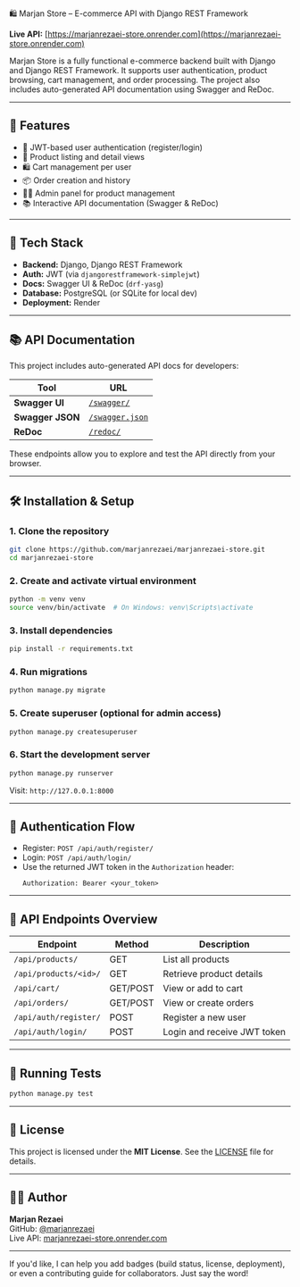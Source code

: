 🛍️ Marjan Store – E-commerce API with Django REST Framework

**Live API:** [https://marjanrezaei-store.onrender.com](https://marjanrezaei-store.onrender.com)

Marjan Store is a fully functional e-commerce backend built with Django and Django REST Framework. It supports user authentication, product browsing, cart management, and order processing. The project also includes auto-generated API documentation using Swagger and ReDoc.

---

## 🚀 Features

- 🔐 JWT-based user authentication (register/login)
- 🛒 Product listing and detail views
- 🛍️ Cart management per user
- 📦 Order creation and history
- 🧑‍💼 Admin panel for product management
- 📚 Interactive API documentation (Swagger & ReDoc)

---

## 🧰 Tech Stack

- **Backend:** Django, Django REST Framework
- **Auth:** JWT (via `djangorestframework-simplejwt`)
- **Docs:** Swagger UI & ReDoc (`drf-yasg`)
- **Database:** PostgreSQL (or SQLite for local dev)
- **Deployment:** Render

---

## 📚 API Documentation

This project includes auto-generated API docs for developers:

| Tool | URL |
|------|-----|
| **Swagger UI** | [`/swagger/`](https://marjanrezaei-store.onrender.com/swagger/) |
| **Swagger JSON** | [`/swagger.json`](https://marjanrezaei-store.onrender.com/swagger.json) |
| **ReDoc** | [`/redoc/`](https://marjanrezaei-store.onrender.com/redoc/) |

These endpoints allow you to explore and test the API directly from your browser.

---

## 🛠️ Installation & Setup

### 1. Clone the repository
```bash
git clone https://github.com/marjanrezaei/marjanrezaei-store.git
cd marjanrezaei-store
```

### 2. Create and activate virtual environment
```bash
python -m venv venv
source venv/bin/activate  # On Windows: venv\Scripts\activate
```

### 3. Install dependencies
```bash
pip install -r requirements.txt
```

### 4. Run migrations
```bash
python manage.py migrate
```

### 5. Create superuser (optional for admin access)
```bash
python manage.py createsuperuser
```

### 6. Start the development server
```bash
python manage.py runserver
```

Visit: `http://127.0.0.1:8000`

---

## 🔐 Authentication Flow

- Register: `POST /api/auth/register/`
- Login: `POST /api/auth/login/`
- Use the returned JWT token in the `Authorization` header:
  ```
  Authorization: Bearer <your_token>
  ```

---

## 📡 API Endpoints Overview

| Endpoint | Method | Description |
|----------|--------|-------------|
| `/api/products/` | GET | List all products |
| `/api/products/<id>/` | GET | Retrieve product details |
| `/api/cart/` | GET/POST | View or add to cart |
| `/api/orders/` | GET/POST | View or create orders |
| `/api/auth/register/` | POST | Register a new user |
| `/api/auth/login/` | POST | Login and receive JWT token |

---

## 🧪 Running Tests

```bash
python manage.py test
```

---

## 📄 License

This project is licensed under the **MIT License**. See the [LICENSE](LICENSE) file for details.

---

## 👩‍💻 Author

**Marjan Rezaei**  
GitHub: [@marjanrezaei](https://github.com/marjanrezaei)  
Live API: [marjanrezaei-store.onrender.com](https://marjanrezaei-store.onrender.com)

---

If you'd like, I can help you add badges (build status, license, deployment), or even a contributing guide for collaborators. Just say the word!
